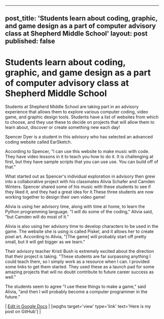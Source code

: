 
---
post_title: 'Students learn about coding, graphic, and game design as a part of computer advisory class at Shepherd Middle School'
layout: post
published: false
---

# Students learn about coding, graphic, and game design as a part of computer advisory class at Shepherd Middle School

Students at Shepherd Middle School are taking part in an advisory experience that allows them to explore various computer coding, video game, and graphic design tools. Students have a list of websites from which to choose, and they use these to decide on projects that will allow them to learn about, discover or create something new each day!

Spencer Dyer is a student in this advisory who has selected an advanced coding website called EarSketch.

According to Spencer, "I can use this website to make music with code. They have video lessons in it to teach you how to do it. It is challenging at first, but they have sample scripts that you can use use. You can build off of that."

What started out as Spencer's individual exploration in advisory then grew into a collaborative project with his classmates Alivia Schafer and Camden Winters. Spencer shared some of his music with these students to see if they liked it, and they had a great idea for it.These three students are now working together to design their own video game!

Alivia is using her advisory time, along with time at home, to learn the Python programming language. "I will do some of the coding," Alivia said, “but Camden will do most of it.”

Alivia is also using her advisory time to develop characters to be used in the game. The website she is using is called Piskel, and it allows her to create pixel art. According to Alivia, "[The game] will probably start off pretty small, but it will get bigger as we learn."

Their advisory teacher Kristi Bush is extremely excited about the direction that their project is taking. "These students are far surpassing anything I could teach them, so I simply work as a resource when I can. I provided some links to get them started. They used these as a launch pad for some amazing projects that will no doubt contribute to future career success as well."

The students seem to agree "I use these things to make a game," said Alivia, “and then I will probably become a computer programmer in the future.”

| [Edit in Google Docs](https://docs.google.com/document/d/1nLhWD-o9BTee2MxpFmjM5m0bPLO03ncTqH1ZP9e6P2s/edit?usp=sharing) | [wpghs target='view' type='link' text='Here is my post on GitHub'] |

